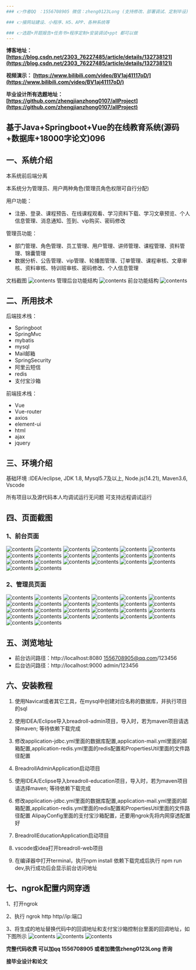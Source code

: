 ```yaml
---
### 👉作者QQ ：1556708905 微信：zheng0123Long (支持修改、部署调试、定制毕设)

### 👉接网站建设、小程序、H5、APP、各种系统等

### 👉选题+开题报告+任务书+程序定制+安装调试+ppt 都可以做
---
```

**博客地址：
[https://blog.csdn.net/2303_76227485/article/details/132738121](https://blog.csdn.net/2303_76227485/article/details/132738121)**

**视频演示：
[https://www.bilibili.com/video/BV1aj41117oD/](https://www.bilibili.com/video/BV1aj41117oD/)**

**毕业设计所有选题地址：
[https://github.com/zhengjianzhong0107/allProject](https://github.com/zhengjianzhong0107/allProject)**

## 基于Java+Springboot+Vue的在线教育系统(源码+数据库+18000字论文)096

## 一、系统介绍
本系统前后端分离

本系统分为管理员、用户两种角色(管理员角色权限可自行分配)

用户功能：
- 注册、登录、课程预告、在线课程观看、学习资料下载、学习文章预览、个人信息管理、消息通知、签到、vip购买、密码修改

管理员功能：
- 部门管理、角色管理、员工管理、用户管理、讲师管理、课程管理、资料管理、锦囊管理
- 数据分析、公告管理、vip管理、轮播图管理、订单管理、课程审核、文章审核、资料审核、特训班审核、密码修改、个人信息管理

文档截图
![contents](./picture/picture0.png)
管理后台功能结构
![contents](./picture/picture1.png)
前台功能结构
![contents](./picture/picture2.png)
## 二、所用技术

后端技术栈：
- Springboot
- SpringMvc
- mybatis
- mysql
- Mail邮箱
- SpringSecurity
- 阿里云短信
- redis
- 支付宝沙箱


前端技术栈：
- Vue
- Vue-router
- axios
- element-ui
- html
- ajax
- jquery

## 三、环境介绍

基础环境 :IDEA/eclipse, JDK 1.8, Mysql5.7及以上, Node.js(14.21), Maven3.6, Vscode

所有项目以及源代码本人均调试运行无问题 可支持远程调试运行

## 四、页面截图
### 1、前台页面
![contents](./picture/picture4.png)
![contents](./picture/picture5.png)
![contents](./picture/picture6.png)
![contents](./picture/picture7.png)
![contents](./picture/picture8.png)
![contents](./picture/picture9.png)
![contents](./picture/picture10.png)
![contents](./picture/picture11.png)
![contents](./picture/picture12.png)
![contents](./picture/picture13.png)
![contents](./picture/picture14.png)
![contents](./picture/picture15.png)
![contents](./picture/picture16.png)
![contents](./picture/picture17.png)
![contents](./picture/picture18.png)
![contents](./picture/picture19.png)
![contents](./picture/picture20.png)
![contents](./picture/picture21.png)
![contents](./picture/picture22.png)
![contents](./picture/picture23.png)
### 2、管理员页面
![contents](./picture/picture24.png)
![contents](./picture/picture25.png)
![contents](./picture/picture26.png)
![contents](./picture/picture27.png)
![contents](./picture/picture28.png)
![contents](./picture/picture29.png)
![contents](./picture/picture30.png)
![contents](./picture/picture31.png)
![contents](./picture/picture32.png)
![contents](./picture/picture33.png)
![contents](./picture/picture34.png)
![contents](./picture/picture35.png)
![contents](./picture/picture36.png)
![contents](./picture/picture37.png)
![contents](./picture/picture38.png)
![contents](./picture/picture39.png)
![contents](./picture/picture40.png)
![contents](./picture/picture41.png)
![contents](./picture/picture42.png)
![contents](./picture/picture43.png)
![contents](./picture/picture44.png)
![contents](./picture/picture45.png)
![contents](./picture/picture46.png)
![contents](./picture/picture47.png)
![contents](./picture/picture48.png)
![contents](./picture/picture49.png)

## 五、浏览地址
- 前台访问路径：http://localhost:8080
  1556708905@qq.com/123456 
- 后台访问路径：http://localhost:9000
  admin/123456

## 六、安装教程

1. 使用Navicat或者其它工具，在mysql中创建对应名称的数据库，并执行项目的sql
 
2. 使用IDEA/Eclipse导入breadroll-admin项目，导入时，若为maven项目请选择maven; 等待依赖下载完成

3. 修改application-jdbc.yml里面的数据库配置,application-mail.yml里面的邮箱配置,application-redis.yml里面的redis配置和PropertiesUtil里面的文件路径配置

4. BreadrollAdminApplication启动项目

5. 使用IDEA/Eclipse导入breadroll-education项目，导入时，若为maven项目请选择maven; 等待依赖下载完成

6. 修改application-jdbc.yml里面的数据库配置,application-mail.yml里面的邮箱配置,application-redis.yml里面的redis配置和PropertiesUtil里面的文件路径配置
AlipayConfig里面的支付宝沙箱配置，还要用ngrok先将内网穿透配置好

7. BreadrollEducationApplication启动项目
   
8. vscode或idea打开breadroll-web项目
 
9. 在编译器中打开terminal，执行npm install 依赖下载完成后执行 npm run dev,执行成功后会显示前台访问地址

## 七、ngrok配置内网穿透
1、打开ngrok

2、执行 ngrok http http//ip:端口

3、将生成的地址替换代码中的回调地址和支付宝沙箱控制台里面的回调地址，如下图所示
![contents](./picture/picture50.png)
![contents](./picture/picture51.png)
![contents](./picture/picture52.png)

**完整代码收费  可以加qq 1556708905 或者加微信zheng0123Long 咨询**

**接毕业设计和论文**



